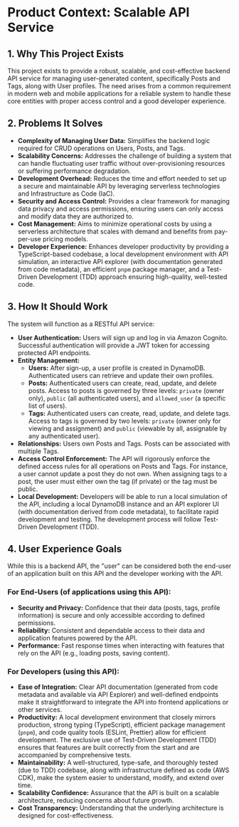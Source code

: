 # Product Context: Scalable API Service

## 1. Why This Project Exists
This project exists to provide a robust, scalable, and cost-effective backend API service for managing user-generated content, specifically Posts and Tags, along with User profiles. The need arises from a common requirement in modern web and mobile applications for a reliable system to handle these core entities with proper access control and a good developer experience.

## 2. Problems It Solves
- **Complexity of Managing User Data:** Simplifies the backend logic required for CRUD operations on Users, Posts, and Tags.
- **Scalability Concerns:** Addresses the challenge of building a system that can handle fluctuating user traffic without over-provisioning resources or suffering performance degradation.
- **Development Overhead:** Reduces the time and effort needed to set up a secure and maintainable API by leveraging serverless technologies and Infrastructure as Code (IaC).
- **Security and Access Control:** Provides a clear framework for managing data privacy and access permissions, ensuring users can only access and modify data they are authorized to.
- **Cost Management:** Aims to minimize operational costs by using a serverless architecture that scales with demand and benefits from pay-per-use pricing models.
- **Developer Experience:** Enhances developer productivity by providing a TypeScript-based codebase, a local development environment with API simulation, an interactive API explorer (with documentation generated from code metadata), an efficient `pnpm` package manager, and a Test-Driven Development (TDD) approach ensuring high-quality, well-tested code.

## 3. How It Should Work
The system will function as a RESTful API service:
- **User Authentication:** Users will sign up and log in via Amazon Cognito. Successful authentication will provide a JWT token for accessing protected API endpoints.
- **Entity Management:**
    - **Users:** After sign-up, a user profile is created in DynamoDB. Authenticated users can retrieve and update their own profiles.
    - **Posts:** Authenticated users can create, read, update, and delete posts. Access to posts is governed by three levels: `private` (owner only), `public` (all authenticated users), and `allowed_user` (a specific list of users).
    - **Tags:** Authenticated users can create, read, update, and delete tags. Access to tags is governed by two levels: `private` (owner only for viewing and assignment) and `public` (viewable by all, assignable by any authenticated user).
- **Relationships:** Users own Posts and Tags. Posts can be associated with multiple Tags.
- **Access Control Enforcement:** The API will rigorously enforce the defined access rules for all operations on Posts and Tags. For instance, a user cannot update a post they do not own. When assigning tags to a post, the user must either own the tag (if private) or the tag must be public.
- **Local Development:** Developers will be able to run a local simulation of the API, including a local DynamoDB instance and an API explorer UI (with documentation derived from code metadata), to facilitate rapid development and testing. The development process will follow Test-Driven Development (TDD).

## 4. User Experience Goals
While this is a backend API, the "user" can be considered both the end-user of an application built on this API and the developer working with the API.

### For End-Users (of applications using this API):
- **Security and Privacy:** Confidence that their data (posts, tags, profile information) is secure and only accessible according to defined permissions.
- **Reliability:** Consistent and dependable access to their data and application features powered by the API.
- **Performance:** Fast response times when interacting with features that rely on the API (e.g., loading posts, saving content).

### For Developers (using this API):
- **Ease of Integration:** Clear API documentation (generated from code metadata and available via API Explorer) and well-defined endpoints make it straightforward to integrate the API into frontend applications or other services.
- **Productivity:** A local development environment that closely mirrors production, strong typing (TypeScript), efficient package management (`pnpm`), and code quality tools (ESLint, Prettier) allow for efficient development. The exclusive use of Test-Driven Development (TDD) ensures that features are built correctly from the start and are accompanied by comprehensive tests.
- **Maintainability:** A well-structured, type-safe, and thoroughly tested (due to TDD) codebase, along with infrastructure defined as code (AWS CDK), make the system easier to understand, modify, and extend over time.
- **Scalability Confidence:** Assurance that the API is built on a scalable architecture, reducing concerns about future growth.
- **Cost Transparency:** Understanding that the underlying architecture is designed for cost-effectiveness.
